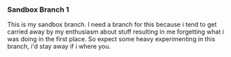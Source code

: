 ### Sandbox Branch 1 ###

This is my sandbox branch. I need a branch for this because i tend to get carried away by my enthusiasm about stuff resulting in me forgetting what i was doing in the first place. So expect some heavy experimenting in this branch, i'd stay away if i where you.
